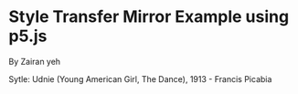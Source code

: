 # Style Transfer Mirror Example using p5.js

By Zairan yeh

Sytle: Udnie (Young American Girl, The Dance), 1913 - Francis Picabia